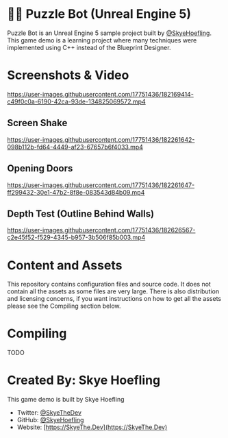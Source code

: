 # 🧩🤖 Puzzle Bot (Unreal Engine 5)
Puzzle Bot is an Unreal Engine 5 sample project built by [@SkyeHoefling](https://github.com/SkyeHoefling). This game demo is a learning project where many techniques were implemented using C++ instead of the Blueprint Designer.

# Screenshots & Video

https://user-images.githubusercontent.com/17751436/182169414-c49f0c0a-6190-42ca-93de-134825069572.mp4

## Screen Shake
https://user-images.githubusercontent.com/17751436/182261642-098b112b-fd64-4449-af23-67657b6f4033.mp4

## Opening Doors
https://user-images.githubusercontent.com/17751436/182261647-ff299432-30e1-47b2-8f8e-083543d84b09.mp4

## Depth Test (Outline Behind Walls)
https://user-images.githubusercontent.com/17751436/182626567-c2e45f52-f529-4345-b957-3b506f85b003.mp4

# Content and Assets
This repository contains configuration files and source code. It does not contain all the assets as some files are very large. There is also distribution and licensing concerns, if you want instructions on how to get all the assets please see the Compiling section below.

# Compiling
TODO

# Created By: Skye Hoefling
This game demo is built by Skye Hoefling
* Twitter: [@SkyeTheDev](https://twitter.com/SkyeTheDev)
* GitHub: [@SkyeHoefling](https://github.com/SkyeHoefling)
* Website: [https://SkyeThe.Dev](https://SkyeThe.Dev)
